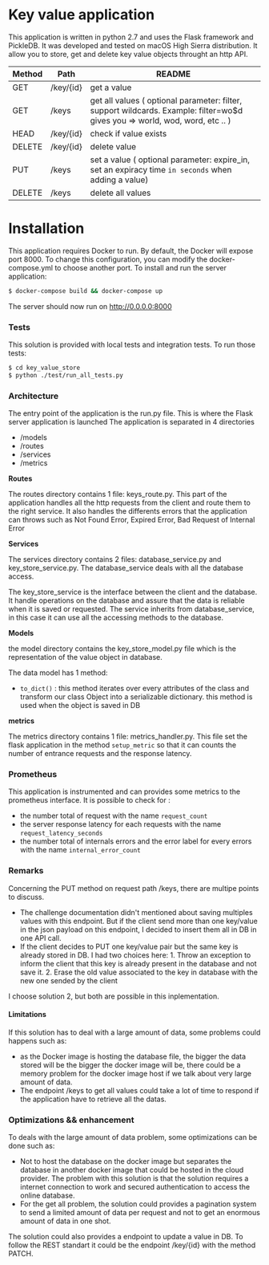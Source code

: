 # Key value application

This application is written in python 2.7  and uses the Flask framework and PickleDB.
It was developed and tested on macOS High Sierra distribution.
It allow you to store, get and delete key value objects throught an http API.

| Method | Path | README |
| ------ | ------ | ------ |
| GET | /key/{id} | get a value  |
| GET | /keys | get all values ( optional parameter: filter, support wildcards. Example: filter=wo$d gives you => world, wod, word, etc .. ) |
| HEAD | /key/{id} | check if value exists |
| DELETE | /key/{id} | delete value |
| PUT | /keys | set a value ( optional parameter: expire_in, set an expiracy time `in seconds` when adding a value) |
| DELETE | /keys | delete all values |

# Installation

This application requires Docker to run.
By default, the Docker will expose port 8000. To change this configuration, you can modify the docker-compose.yml to choose another port.
To install and run the server application:
```sh
$ docker-compose build && docker-compose up
```
The server should now run on http://0.0.0.0:8000

### Tests

This solution is provided with local tests and integration tests.
To run those tests:
```sh
$ cd key_value_store
$ python ./test/run_all_tests.py
```

### Architecture
The entry point of the application is the run.py file. This is where the Flask server application is launched
The application is separated in 4 directories
* /models
* /routes
* /services
* /metrics

**Routes**

The routes directory contains 1 file: keys_route.py. This part of the application handles all the http requests from the client and route them to the right service.
It also handles the differents errors that the application can throws such as Not Found Error, Expired Error, Bad Request of Internal Error

**Services**

The services directory contains 2 files: database_service.py and key_store_service.py.
The database_service deals with all the database access.

The key_store_service is the interface between the client and the database. It handle operations on the database and assure that the data is reliable when it is saved or requested.
The service inherits from database_service, in this case it can use all the accessing methods to the database.

**Models**

the model directory contains the key_store_model.py file which is the representation of the value object in database.

The data model has 1 method:
- `to_dict()` : this method iterates over every attributes of the class and transform our class Object into a serializable dictionary. this method is used when the object is saved in DB

**metrics**

The metrics directory contains 1 file: metrics_handler.py. This file set the flask application in the method `setup_metric` so that it can counts the number of entrance requests and the response latency.

### Prometheus

This application is instrumented and can provides some metrics to the prometheus interface.
It is possible to check for :
- the number total of request with the name `request_count`
- the server response latency for each requests with the name `request_latency_seconds`
- the number total of internals errors and the error label for every errors with the name `internal_error_count`


### Remarks

Concerning the PUT method on request path /keys, there are multipe points to discuss.
* The challenge documentation didn't mentioned about saving multiples values with this endpoint.
But if the client send more than one key/value in the json payload on this endpoint, I decided to insert them all in DB in one API call.
* If the client decides to PUT one key/value pair but  the same key is already stored in DB.
I had two choices here: 1. Throw an exception to inform the client that this key is already present in the database and not save it. 2. Erase the old value associated to the key in database with the new one sended by the client

I choose solution 2, but both are possible in this inplementation.

#### Limitations

If this solution has to deal with a large amount of data, some problems could happens such as:
 *  as the Docker image is hosting the database file, the bigger the data stored will be the bigger the docker image will be, there could be a memory problem for the docker image host if we talk about very large amount of data.
 *  The endpoint /keys to get all values could take a lot of time to respond if the application have to retrieve all the datas.

### Optimizations && enhancement

To deals with the large amount of data problem, some optimizations can be done such as:
* Not to host the database on the docker image but separates the database in another docker image that could be hosted in the cloud provider. The problem with this solution is that the solution requires a internet connection to work and secured authentication to access the online database.
* For the get all problem, the solution could provides a pagination system to send a limited amount of data per request and not to get an enormous amount of data in one shot.

The solution could also provides a endpoint to update a value in DB. To follow the REST standart it could be the endpoint /key/{id} with the method PATCH.


